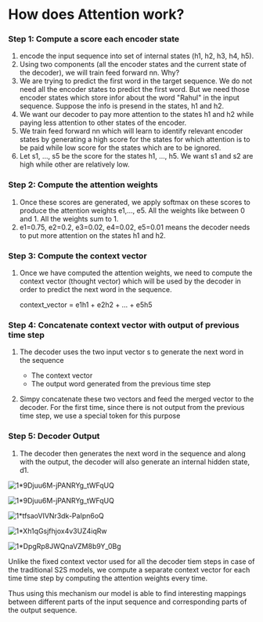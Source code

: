 # How does Attention work?

### Step 1: Compute a score each encoder state

1. encode the input sequence into set of internal states (h1, h2, h3, h4, h5). 
2. Using two components (all the encoder states and the current state of the decoder), we will train feed forward nn. Why?
3. We are trying to predict the first word in the target sequence. We do not need all the encoder states to predict the first word. But we need those encoder states which store infor about the word "Rahul" in the input sequence. Suppose the info is presend in the states, h1 and h2.
4. We want our decoder to pay more attention to the states h1 and h2 while paying less attention to other states of the encoder.
5. We train feed forward nn which will learn to identify relevant encoder states by generating a high score for the states for which attention is to be paid while low score for the states which are to be ignored.
6. Let s1, …, s5 be the score for the states h1, …, h5. We want s1 and s2 are high while other are relatively low.

### Step 2: Compute the attention weights

1. Once these scores are generated, we apply softmax on these scores to produce the attention weights e1,…, e5. All the weights like between 0 and 1. All the weights sum to 1.
2. e1=0.75, e2=0.2, e3=0.02, e4=0.02, e5=0.01 means the decoder needs to put more attention on the states h1 and h2.

### Step 3: Compute the context vector

1. Once we have computed the attention weights, we need to compute the context vector (thought vector) which will be used by the decoder in order to predict the next word in the sequence.

   context_vector = e1h1 + e2h2 + … + e5h5

### Step 4: Concatenate context vector with output of previous time step

1. The decoder uses the two input vector s to generate the next word in the sequence
   - The context vector
   - The output word generated from the previous time step

2. Simpy concatenate these two vectors and feed the merged vector to the decoder. For the first time, since there is not output from the previous time step, we use a special <START> token for this purpose

### Step 5: Decoder Output

1. The decoder then generates the next word in the sequence and along with the output, the decoder will also generate an internal hidden state, d1.

![1*9Djuu6M-jPANRYg_tWFqUQ](https://miro.medium.com/max/2000/1*K9NXW3w7O_1p5sRm6NnEuQ.jpeg)

![1*9Djuu6M-jPANRYg_tWFqUQ](https://miro.medium.com/max/2000/1*9Djuu6M-jPANRYg_tWFqUQ.jpeg)



![1*tfsaoVIVNr3dk-PaIpn6oQ](https://miro.medium.com/max/2000/1*tfsaoVIVNr3dk-PaIpn6oQ.jpeg)

![1*Xh1qGsjfhjox4v3UZ4iqRw](https://miro.medium.com/max/2000/1*Xh1qGsjfhjox4v3UZ4iqRw.jpeg)

![1*DpgRp8JWQnaVZM8b9Y_0Bg](https://miro.medium.com/max/2000/1*DpgRp8JWQnaVZM8b9Y_0Bg.jpeg)

Unlike the fixed context vector used for all the decoder tiem steps in case of the traditional S2S models, we compute a separate context vector for each time time step by computing the attention weights every time.



Thus using this mechanism our model is able to find interesting mappings between different parts of the input sequence and corresponding parts of the output sequence.



























